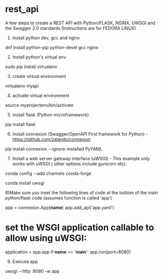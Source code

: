 # rest_api
A few steps to create a REST API with Python/FLASK, NGINX, UWSGI and the Swagger 2.0 standards (Instructions are for FEDORA LINUX)

1) Install python dev, gcc and nginx

dnf install python-pip python-devel gcc nginx

2) Install python's virtual env

sudo pip install virtualenv

3) create virtual environment

virtualenv myapi

4) activate virtual environment

source myprojectenv/bin/activate

5) Install flask (Python microframework) 

pip install flask

6) Install connexion (Swagger/OpenAPI First framework for Python) -https://github.com/zalando/connexion

pip install connexion --ignore-installed PyYAML

7) Install a web server gateway interface (uWSGI) - This example only works with uWSGI ( other options include gunicorn etc). 

conda config --add channels conda-forge

conda install uwsgi

8)Make sure you inset the following lines of code at the bottom of the main python/flask code (assumes function is called 'app')

app = connexion.App(__name__)
app.add_api('app.yaml')
# set the WSGI application callable to allow using uWSGI:
application = app.app
if __name__ == '__main__':
    app.run(port=8080)

9) Execute app

uwsgi --http :8080 -w app



